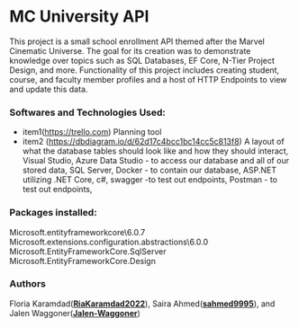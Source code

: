 # MC University API

This project is a small school enrollment API themed after the Marvel Cinematic Universe. The goal for its creation was to demonstrate knowledge over topics such as SQL Databases, EF Core, N-Tier Project Design, and more. Functionality of this project includes creating student, course, and faculty member profiles and a host of HTTP Endpoints to view and update this data.

### Softwares and Technologies Used:
* item1(https://trello.com)  Planning tool
* item2 (https://dbdiagram.io/d/62d17c4bcc1bc14cc5c813f8) A layout of what the database tables should look like and how they should interact, 
Visual Studio, 
Azure Data Studio - to access our database and all of our stored data, 
SQL Server, 
Docker - to contain our database, 
ASP.NET utilizing .NET Core, 
c#, 
swagger -to test out endpoints, 
Postman - to test out endpoints, 

### Packages installed: 

Microsoft.entityframeworkcore\6.0.7
Microsoft.extensions.configuration.abstractions\6.0.0
Microsoft.EntityFrameworkCore.SqlServer 
Microsoft.EntityFrameworkCore.Design



### Authors

Floria Karamdad([**RiaKaramdad2022**](https://github.com/RiaKaramdad2022)), Saira Ahmed([**sahmed9995**](https://github.com/sahmed9995)), and Jalen Waggoner([**Jalen-Waggoner**](https://github.com/Jalen-Waggoner))

